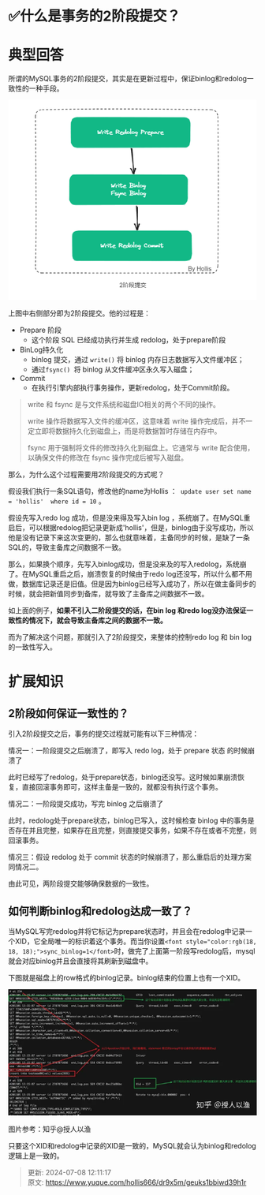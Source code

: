 # ✅什么是事务的2阶段提交？

# 典型回答


所谓的MySQL事务的2阶段提交，其实是在更新过程中，保证binlog和redolog一致性的一种手段。



![1692967297757-6f21cd6f-ca3e-4bf9-b890-cb2e47ef9ec9.png](./img/uAb1OMVwy9ZdhHDB/1692967297757-6f21cd6f-ca3e-4bf9-b890-cb2e47ef9ec9-546894.png)



上图中右侧部分即为2阶段提交。他的过程是：



+ Prepare 阶段
    - 这个阶段 SQL 已经成功执行并生成 redolog，处于prepare阶段
+ BinLog持久化
    - binlog 提交，通过 `write()` 将 binlog 内存日志数据写入文件缓冲区；
    - 通过`fsync() `将 binlog 从文件缓冲区永久写入磁盘；
+ Commit
    - 在执行引擎内部执行事务操作，更新redolog，处于Commit阶段。





> write 和 fsync 是与文件系统和磁盘IO相关的两个不同的操作。
>
> write 操作将数据写入文件的缓冲区，这意味着 write 操作完成后，并不一定立即将数据持久化到磁盘上，而是将数据暂时存储在内存中。
>
> fsync 用于强制将文件的修改持久化到磁盘上。它通常与 write 配合使用，以确保文件的修改在 fsync 操作完成后被写入磁盘。
>



那么，为什么这个过程需要用2阶段提交的方式呢？



假设我们执行一条SQL语句，修改他的name为Hollis ：` update user set name = 'hollis'  where id = 10` 。



假设先写入redo log 成功，但是没来得及写入bin log ，系统崩了。在MySQL重启后，可以根据redolog把记录更新成'hollis'，但是，binlog由于没写成功，所以他是没有记录下来这次变更的，那么也就意味着，主备同步的时候，是缺了一条SQL的，导致主备库之间数据不一致。



那么，如果换个顺序，先写入binlog成功，但是没来及的写入redolog，系统崩了。在MySQL重启之后，崩溃恢复的时候由于redo log还没写，所以什么都不用做，数据库记录还是旧值。但是因为binlog已经写入成功了，所以在做主备同步的时候，就会把新值同步到备库，就导致了主备库之间数据不一致。



如上面的例子，**如果不引入二阶段提交的话，在bin log 和redo log没办法保证一致性的情况下，就会导致主备库之间的数据不一致。**



而为了解决这个问题，那就引入了2阶段提交，来整体的控制redo log 和 bin log的一致性写入。



# 扩展知识


## 2阶段如何保证一致性的？


引入2阶段提交之后，事务的提交过程就可能有以下三种情况：



情况一：一阶段提交之后崩溃了，即写入 redo log，处于 prepare 状态 的时候崩溃了



此时已经写了redolog，处于prepare状态，binlog还没写。这时候如果崩溃恢复，直接回滚事务即可，这样主备是一致的，就都没有执行这个事务。



情况二：一阶段提交成功，写完 binlog 之后崩溃了



此时，redolog处于prepare状态，binlog已写入，这时候检查 binlog 中的事务是否存在并且完整，如果存在且完整，则直接提交事务，如果不存在或者不完整，则回滚事务。



情况三：假设 redolog 处于 commit 状态的时候崩溃了，那么重启后的处理方案同情况二。



由此可见，两阶段提交能够确保数据的一致性。

## <font style="color:rgb(18, 18, 18);">如何判断binlog和redolog达成一致了？</font>


<font style="color:rgb(18, 18, 18);">当MySQL写完redolog并将它标记为prepare状态时，并且会在redolog中记录一个XID，它全局唯一的标识着这个事务。而当你设置</font>`<font style="color:rgb(18, 18, 18);">sync_binlog=1</font>`<font style="color:rgb(18, 18, 18);">时，做完了上面第一阶段写redolog后，mysql就会对应binlog并且会直接将其刷新到磁盘中。</font>

<font style="color:rgb(18, 18, 18);"></font>

<font style="color:rgb(18, 18, 18);">下图就是磁盘上的row格式的binlog记录。binlog结束的位置上也有一个XID。</font>

<font style="color:rgb(18, 18, 18);"></font>

![1692963784172-6c7f5bca-2bcc-416b-a08e-c215df58bd51.webp](./img/uAb1OMVwy9ZdhHDB/1692963784172-6c7f5bca-2bcc-416b-a08e-c215df58bd51-946709.webp)

图片参考：知乎@授人以渔 

<font style="color:rgb(18, 18, 18);"></font>

<font style="color:rgb(18, 18, 18);">只要这个XID和redolog中记录的XID是一致的，MySQL就会认为binlog和redolog逻辑上是一致的。</font>

<font style="color:rgb(18, 18, 18);"></font>





> 更新: 2024-07-08 12:11:17  
> 原文: <https://www.yuque.com/hollis666/dr9x5m/geuks1bbiwd39h1r>
